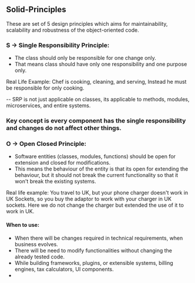 ## Solid-Principles

These are set of 5 design principles which aims for maintainability, 
scalability and robustness of the object-oriented code.

### S -> Single Responsibility Principle: 
- The class should only be responsible for one change only.
- That means class should have only one responsibility and one purpose only.

Real Life Example: Chef is cooking, cleaning, and serving,
Instead he must be responsible for only cooking.

-- SRP is not just applicable on classes, its applicable to methods, modules, microservices, and entire systems.

### Key concept is every component has the single responsibility and changes do not affect other things.

### O -> Open Closed Principle:
- Software entities (classes, modules, functions) should be open for extension and closed for 
modifications.
- This means the behaviour of the entity is that its open for extending the behaviour, 
but it should not break the current functionality so that it won't break the existing systems.

Real life example: You travel to UK, but your phone charger doesn't work in UK Sockets, 
so you buy the adaptor to work with your charger in UK sockets.
Here we do not change the charger but extended the use of it to work in UK.

#### When to use:
- When there will be changes required in technical requirements, when business evolves.
- There will be need to modify functionalities without changing the already tested code.
- While building frameworks, plugins, or extensible systems, billing engines, tax calculators, 
UI components. 
- 